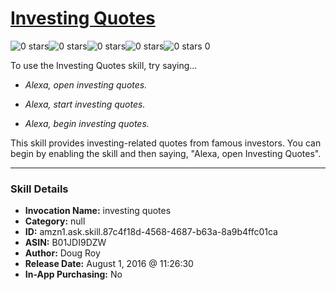 # [Investing Quotes](http://alexa.amazon.com/#skills/amzn1.ask.skill.87c4f18d-4568-4687-b63a-8a9b4ffc01ca)
![0 stars](../../images/ic_star_border_black_18dp_1x.png)![0 stars](../../images/ic_star_border_black_18dp_1x.png)![0 stars](../../images/ic_star_border_black_18dp_1x.png)![0 stars](../../images/ic_star_border_black_18dp_1x.png)![0 stars](../../images/ic_star_border_black_18dp_1x.png) 0

To use the Investing Quotes skill, try saying...

* *Alexa, open investing quotes.*

* *Alexa, start investing quotes.*

* *Alexa, begin investing quotes.*

This skill provides investing-related quotes from famous investors.  You can begin by enabling the skill and then saying, "Alexa, open Investing Quotes".

***

### Skill Details

* **Invocation Name:** investing quotes
* **Category:** null
* **ID:** amzn1.ask.skill.87c4f18d-4568-4687-b63a-8a9b4ffc01ca
* **ASIN:** B01JDI9DZW
* **Author:** Doug Roy
* **Release Date:** August 1, 2016 @ 11:26:30
* **In-App Purchasing:** No
